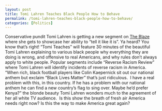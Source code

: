```yaml
---
layout: post
title: Tomi Lahren Teaches Black People How to Behave
permalink: /tomi-lahren-teaches-black-people-how-to-behave/
categories: [Politics]
---
```

Conservative pundit Tomi Lahren is getting a new segment on <a href="http://www.TheBlaze.com">The Blaze</a> where she gets to showcase her ability to “tell it like it is”. Ya heard? You know that’s right! “Tomi Teaches” will feature 30 minutes of the beautiful Tomi Lahren explaining to various black people why everything they are doing is wrong, and offensive to real Americans, and why rules don’t always apply to white people. Popular segments include “Reverse Racism Review” where Tomi Lahren will identify incidents of reverse racism in America.  “When rich, black football players like Colin Kaepernick sit out our national anthem but exclaim “Black Lives Matter” that’s just ridiculous.  I have a real problem with this, in this country. If he has a problem with our national anthem he can find a new country’s flag to sing over. Maybe he’d prefer Kenya?” the blonde beauty Tomi Lahren wonders much to the agreement of her all white TV audience.  Is this show the breath of fresh air America needs right now? Is this the way to make America great again?
